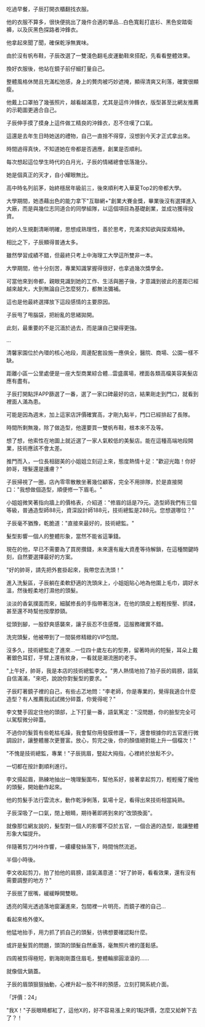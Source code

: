 吃過早餐，子辰打開衣櫃翻找衣服。  

他的衣服不算多，很快便挑出了幾件合適的單品...白色寬鬆打底衫、黑色安踏衛褲，以及灰黑色探路者沖鋒衣。  

他拿起來聞了聞，確保乾淨無異味。  

由於沒有帆布鞋，子辰改選了一雙淺色翻毛皮運動鞋來搭配，先看看整體效果。  

換好衣服後，他站在鏡子前仔細打量自己。  

整體風格休閒且充滿松弛感，身上的贅肉被巧妙遮掩，顯得清爽又利落，確實很顯瘦。  

他戴上口罩拍了幾張照片，越看越滿意，尤其是這件沖鋒衣，版型甚至比網友推薦的示範圖更適合自己。

子辰伸手摸了摸身上這件做工精良的沖鋒衣，忍不住嘆了口氣。  

這還是去年生日時她送的禮物，自己一直捨不得穿，沒想到今天才正式拿出來。  

時間過得真快，不知道她在帝都是否適應，創業是否順利。  

每次想起這位學生時代的白月光，子辰的情緒總會低落幾分。  

她是個真正的天才，自小耀眼無比。  

高中時名列前茅，始終穩居年級前三，後來順利考入華夏Top2的帝都大學。  

大學期間，她憑藉出色的能力拿下"互聯網+"創業大賽金獎，畢業後沒有選擇進入大廠，而是與幾位志同道合的同學組隊，以這個項目為基礎創業，並成功獲得投資。  

她的人生規劃清晰明確，思想成熟理性，善於思考，充滿求知欲與探索精神。  

相比之下，子辰顯得普通太多。  

雖然學習成績不錯，但最終只考上中海理工大學這所雙非一本。  

大學期間，他十分刻苦，專業知識掌握得很好，也拿過幾次獎學金。  

可當他來到帝都，親眼見識到她的工作、生活與圈子後，才意識到彼此的差距已經越來越大，大到無論自己怎麼努力，都無法彌補。  

這也是他最終選擇放下這段感情的主要原因。  

子辰甩了甩腦袋，把紛亂的思緒拋開。  

此刻，最重要的不是沉湎於過去，而是讓自己變得更強。

...

清馨家園位於內環的核心地段，周邊配套設施一應俱全，醫院、商場、公園一樣不缺。  

距離小區一公里處便是一座大型商業綜合體...雲盛廣場，裡面各類高檔美容美髮店應有盡有。  

子辰打開點評APP篩選了一番，選了一家口碑最好的店，結果剛走到門口，就看到裡面人滿為患。  

可能是因為週末，加上這家店評價確實高，才剛九點半，門口已經排起了長隊。  

時間所剩無幾，除了做造型，他還要買一雙帆布鞋，根本來不及等。  

想了想，他索性在地圖上就近選了一家人氣較低的美髮店。能在這種高端地段開業，技術應該不會太差。  

推門而入，一位長相甜美的小姐姐立刻迎上來，態度熱情十足："歡迎光臨！你好帥哥，理髮還是護膚？"  

子辰掃視了一圈，店內零零散散坐著幾位顧客，完全不用排隊，於是直接開口："我想做個造型，順便修一下眉毛。"  

小姐姐微笑著指向牆上的價格表，介紹道："修眉的話是79元。造型師我們有三個等級，普通造型師88元，資深設計師188元，技術總監是288元。您想選哪位？"  

子辰毫不猶豫，乾脆道："直接來最好的，技術總監。"  

髮型影響一個人的整體形象，當然不能省這筆錢。  

現在的他，早已不需要為了買房攢錢，未來還有龐大資產等待解鎖，在這種關鍵時刻，自然要選擇最好的方案。  

"好的帥哥，請先把外套掛起來，我帶您去洗頭！"  

進入洗髮區，子辰躺在柔軟舒適的洗頭床上，小姐姐貼心地為他圍上毛巾，調好水溫，然後輕柔地打濕他的頭髮。  

淡淡的香氣撲面而來，細膩修長的手指帶著泡沫，在他的頭皮上輕輕按壓、抓揉，甚至還不時幫他按摩脖頸。  

從頭到腳，一股舒爽感襲來，讓子辰忍不住感慨，這服務確實不錯。  

洗完頭髮，他被帶到了一間裝修精緻的VIP包間。  

沒多久，技術總監走了進來...一位四十歲左右的型男，留著時尚的短髮，耳朵上戴著銀色耳釘，手臂上還有紋身，一看就是潮流圈的老手。  

"上午好，帥哥，我是本店的技術總監李文。"男人熱情地拍了拍子辰的肩膀，語氣自信滿滿，"來吧，說說你對髮型的要求。"  

子辰盯著鏡子裡的自己，有些忐忑地問："李老師，你是專業的，覺得我適合什麼造型？有人推薦我試試微分碎蓋，你覺得呢？"  

李文雙手固定住他的頭部，上下打量一番，語氣篤定："沒問題，你的臉型完全可以駕馭微分碎蓋。  

不過你的髮質有些乾枯毛躁，我會幫你用發膜修護一下，還會根據你的五官進行微調設計，讓整體層次更豐富。放心，剪完之後，你的顏值絕對能上升一個檔次！"  

"不愧是技術總監，專業！"子辰挑眉，豎起大拇指，心裡終於放鬆不少。  

一切都在按計劃順利進行。  

李文揚起眉，熟練地抽出一塊理髮圍布，幫他系好，接著拿起剪刀，輕輕攏了攏他的頭髮，開始動作起來。  

他的剪髮手法行雲流水，動作乾淨俐落，氣場十足，看得出來技術相當純熟。  

子辰深吸了一口氣，閉上眼睛，期待著即將到來的"改頭換面"。  

就像那位網友說的，髮型對一個人的影響不亞於五官，一個合適的造型，能讓整體形象大幅提升。  

伴隨著剪刀咔咔作響，一縷縷發絲落下，時間悄然流逝。  

半個小時後。  

李文收起剪刀，拍了拍他的肩膀，語氣滿意道："好了帥哥，看看效果，還有沒有需要調整的地方？"  

子辰抿了抿嘴，緩緩睜開雙眼。  

透亮的陽光透過落地窗灑進來，包間裡一片明亮，而鏡子裡的自己...  

看起來格外傻X。  

他猛地抬手，用力抓了抓自己的頭髮，彷彿想要確認點什麼。  

或許是髮質的問題，頭頂的頭髮自然垂落，毫無照片裡的蓬鬆感。  

四周被剪得極短，劉海剛剛蓋住眉毛，整體輪廓圓滾滾的……  

就像個大鍋蓋。  

子辰的眉頭狠狠抽動，心裡升起一股不祥的預感，立刻打開系統介面。  

「評價：24」  

"我X！"子辰眼睛都紅了，這他X的，好不容易漲上來的1點評價，怎麼又給幹下去了？！